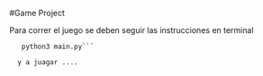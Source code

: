 #Game Project

Para correr el juego se deben seguir las instrucciones en terminal
 
  ```cd game 
     python3 main.py```
    
    y a juagar ....